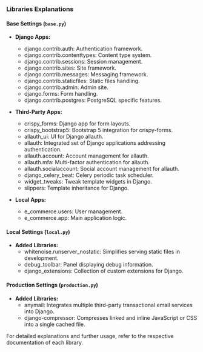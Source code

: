 ### Libraries Explanations

#### Base Settings (`base.py`)
- **Django Apps:**
  - django.contrib.auth: Authentication framework.
  - django.contrib.contenttypes: Content type system.
  - django.contrib.sessions: Session management.
  - django.contrib.sites: Site framework.
  - django.contrib.messages: Messaging framework.
  - django.contrib.staticfiles: Static files handling.
  - django.contrib.admin: Admin site.
  - django.forms: Form handling.
  - django.contrib.postgres: PostgreSQL specific features.

- **Third-Party Apps:**
  - crispy_forms: Django app for form layouts.
  - crispy_bootstrap5: Bootstrap 5 integration for crispy-forms.
  - allauth_ui: UI for Django allauth.
  - allauth: Integrated set of Django applications addressing authentication.
  - allauth.account: Account management for allauth.
  - allauth.mfa: Multi-factor authentication for allauth.
  - allauth.socialaccount: Social account management for allauth.
  - django_celery_beat: Celery periodic task scheduler.
  - widget_tweaks: Tweak template widgets in Django.
  - slippers: Template inheritance for Django.

- **Local Apps:**
  - e_commerce.users: User management.
  - e_commerce.app: Main application logic.

#### Local Settings (`local.py`)
- **Added Libraries:**
  - whitenoise.runserver_nostatic: Simplifies serving static files in development.
  - debug_toolbar: Panel displaying debug information.
  - django_extensions: Collection of custom extensions for Django.

#### Production Settings (`production.py`)
- **Added Libraries:**
  - anymail: Integrates multiple third-party transactional email services into Django.
  - django-compressor: Compresses linked and inline JavaScript or CSS into a single cached file.

For detailed explanations and further usage, refer to the respective documentation of each library.
